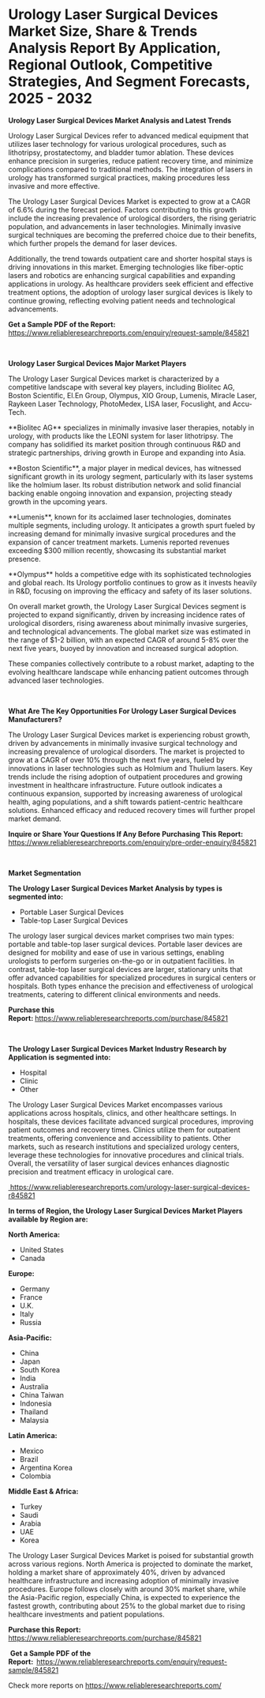 <p><h1>Urology Laser Surgical Devices Market Size, Share & Trends Analysis Report By Application, Regional Outlook, Competitive Strategies, And Segment Forecasts, 2025 - 2032</h1></p><p><strong>Urology Laser Surgical Devices Market Analysis and Latest Trends</strong></p>
<p><p>Urology Laser Surgical Devices refer to advanced medical equipment that utilizes laser technology for various urological procedures, such as lithotripsy, prostatectomy, and bladder tumor ablation. These devices enhance precision in surgeries, reduce patient recovery time, and minimize complications compared to traditional methods. The integration of lasers in urology has transformed surgical practices, making procedures less invasive and more effective.</p><p>The Urology Laser Surgical Devices Market is expected to grow at a CAGR of 6.6% during the forecast period. Factors contributing to this growth include the increasing prevalence of urological disorders, the rising geriatric population, and advancements in laser technologies. Minimally invasive surgical techniques are becoming the preferred choice due to their benefits, which further propels the demand for laser devices.</p><p>Additionally, the trend towards outpatient care and shorter hospital stays is driving innovations in this market. Emerging technologies like fiber-optic lasers and robotics are enhancing surgical capabilities and expanding applications in urology. As healthcare providers seek efficient and effective treatment options, the adoption of urology laser surgical devices is likely to continue growing, reflecting evolving patient needs and technological advancements.</p></p>
<p><strong>Get a Sample PDF of the Report:&nbsp;</strong> <a href="https://www.reliableresearchreports.com/enquiry/request-sample/845821?utm_campaign=2646&utm_medium=2&utm_source=Github&utm_content=ia&utm_term=04032025&utm_id=urology-laser-surgical-devices">https://www.reliableresearchreports.com/enquiry/request-sample/845821</a></p>
<p>&nbsp;</p>
<p><strong>Urology Laser Surgical Devices Major Market Players</strong></p>
<p><p>The Urology Laser Surgical Devices market is characterized by a competitive landscape with several key players, including Biolitec AG, Boston Scientific, El.En Group, Olympus, XIO Group, Lumenis, Miracle Laser, Raykeen Laser Technology, PhotoMedex, LISA laser, Focuslight, and Accu-Tech. </p><p>**Biolitec AG** specializes in minimally invasive laser therapies, notably in urology, with products like the LEONI system for laser lithotripsy. The company has solidified its market position through continuous R&D and strategic partnerships, driving growth in Europe and expanding into Asia.</p><p>**Boston Scientific**, a major player in medical devices, has witnessed significant growth in its urology segment, particularly with its laser systems like the holmium laser. Its robust distribution network and solid financial backing enable ongoing innovation and expansion, projecting steady growth in the upcoming years.</p><p>**Lumenis**, known for its acclaimed laser technologies, dominates multiple segments, including urology. It anticipates a growth spurt fueled by increasing demand for minimally invasive surgical procedures and the expansion of cancer treatment markets. Lumenis reported revenues exceeding $300 million recently, showcasing its substantial market presence.</p><p>**Olympus** holds a competitive edge with its sophisticated technologies and global reach. Its Urology portfolio continues to grow as it invests heavily in R&D, focusing on improving the efficacy and safety of its laser solutions.</p><p>On overall market growth, the Urology Laser Surgical Devices segment is projected to expand significantly, driven by increasing incidence rates of urological disorders, rising awareness about minimally invasive surgeries, and technological advancements. The global market size was estimated in the range of $1-2 billion, with an expected CAGR of around 5-8% over the next five years, buoyed by innovation and increased surgical adoption. </p><p>These companies collectively contribute to a robust market, adapting to the evolving healthcare landscape while enhancing patient outcomes through advanced laser technologies.</p></p>
<p>&nbsp;</p>
<p><strong>What Are The Key Opportunities For Urology Laser Surgical Devices Manufacturers?</strong></p>
<p><p>The Urology Laser Surgical Devices market is experiencing robust growth, driven by advancements in minimally invasive surgical technology and increasing prevalence of urological disorders. The market is projected to grow at a CAGR of over 10% through the next five years, fueled by innovations in laser technologies such as Holmium and Thulium lasers. Key trends include the rising adoption of outpatient procedures and growing investment in healthcare infrastructure. Future outlook indicates a continuous expansion, supported by increasing awareness of urological health, aging populations, and a shift towards patient-centric healthcare solutions. Enhanced efficacy and reduced recovery times will further propel market demand.</p></p>
<p><strong>Inquire or Share Your Questions If Any Before Purchasing This Report:</strong> <a href="https://www.reliableresearchreports.com/enquiry/pre-order-enquiry/845821?utm_campaign=2646&utm_medium=2&utm_source=Github&utm_content=ia&utm_term=04032025&utm_id=urology-laser-surgical-devices">https://www.reliableresearchreports.com/enquiry/pre-order-enquiry/845821</a></p>
<p>&nbsp;</p>
<p><strong>Market Segmentation</strong></p>
<p><strong>The Urology Laser Surgical Devices Market Analysis by types is segmented into:</strong></p>
<p><ul><li>Portable Laser Surgical Devices</li><li>Table-top Laser Surgical Devices</li></ul></p>
<p><p>The urology laser surgical devices market comprises two main types: portable and table-top laser surgical devices. Portable laser devices are designed for mobility and ease of use in various settings, enabling urologists to perform surgeries on-the-go or in outpatient facilities. In contrast, table-top laser surgical devices are larger, stationary units that offer advanced capabilities for specialized procedures in surgical centers or hospitals. Both types enhance the precision and effectiveness of urological treatments, catering to different clinical environments and needs.</p></p>
<p><strong>Purchase this Report:&nbsp;</strong><a href="https://www.reliableresearchreports.com/purchase/845821?utm_campaign=2646&utm_medium=2&utm_source=Github&utm_content=ia&utm_term=04032025&utm_id=urology-laser-surgical-devices">https://www.reliableresearchreports.com/purchase/845821</a></p>
<p>&nbsp;</p>
<p><strong>The Urology Laser Surgical Devices Market Industry Research by Application is segmented into:</strong></p>
<p><ul><li>Hospital</li><li>Clinic</li><li>Other</li></ul></p>
<p><p>The Urology Laser Surgical Devices Market encompasses various applications across hospitals, clinics, and other healthcare settings. In hospitals, these devices facilitate advanced surgical procedures, improving patient outcomes and recovery times. Clinics utilize them for outpatient treatments, offering convenience and accessibility to patients. Other markets, such as research institutions and specialized urology centers, leverage these technologies for innovative procedures and clinical trials. Overall, the versatility of laser surgical devices enhances diagnostic precision and treatment efficacy in urological care.</p></p>
<p><a href="https://www.reliableresearchreports.com/urology-laser-surgical-devices-r845821?utm_campaign=2646&utm_medium=2&utm_source=Github&utm_content=ia&utm_term=04032025&utm_id=urology-laser-surgical-devices">&nbsp;https://www.reliableresearchreports.com/urology-laser-surgical-devices-r845821</a></p>
<p><strong>In terms of Region, the Urology Laser Surgical Devices Market Players available by Region are:</strong></p>
<p>
    <p> <strong> North America: </strong>
        <ul>
            <li>United States</li>
            <li>Canada</li>
        </ul>
        </p> 
    <p> <strong> Europe: </strong>
        <ul>
            <li>Germany</li>
            <li>France</li>
            <li>U.K.</li>
            <li>Italy</li>
            <li>Russia</li>
        </ul>
        </p> 
    <p> <strong> Asia-Pacific: </strong>
        <ul>
            <li>China</li>
            <li>Japan</li>
            <li>South Korea</li>
            <li>India</li>
            <li>Australia</li>
            <li>China Taiwan</li>
            <li>Indonesia</li>
            <li>Thailand</li>
            <li>Malaysia</li>
        </ul>
        </p> 
    <p> <strong> Latin America: </strong>
        <ul>
            <li>Mexico</li>
            <li>Brazil</li>
            <li>Argentina Korea</li>
            <li>Colombia</li>
        </ul>
        </p> 
    <p> <strong> Middle East & Africa: </strong>
        <ul>
            <li>Turkey</li>
            <li>Saudi</li>
            <li>Arabia</li>
            <li>UAE</li>
            <li>Korea</li>
        </ul>
    </p>
    </p>
<p><p>The Urology Laser Surgical Devices Market is poised for substantial growth across various regions. North America is projected to dominate the market, holding a market share of approximately 40%, driven by advanced healthcare infrastructure and increasing adoption of minimally invasive procedures. Europe follows closely with around 30% market share, while the Asia-Pacific region, especially China, is expected to experience the fastest growth, contributing about 25% to the global market due to rising healthcare investments and patient populations.</p></p>
<p><strong>Purchase this Report: </strong><a href="https://www.reliableresearchreports.com/purchase/845821?utm_campaign=2646&utm_medium=2&utm_source=Github&utm_content=ia&utm_term=04032025&utm_id=urology-laser-surgical-devices">https://www.reliableresearchreports.com/purchase/845821</a></p>
<p>&nbsp;<strong>Get a Sample PDF of the Report:&nbsp;&nbsp;</strong><a href="https://www.reliableresearchreports.com/enquiry/request-sample/845821?utm_campaign=2646&utm_medium=2&utm_source=Github&utm_content=ia&utm_term=04032025&utm_id=urology-laser-surgical-devices">https://www.reliableresearchreports.com/enquiry/request-sample/845821</a></p>
<p><strong></strong></p>
<p>Check more reports on <a href="https://www.reliableresearchreports.com/?utm_campaign=2646&utm_medium=2&utm_source=Github&utm_content=ia&utm_term=04032025&utm_id=urology-laser-surgical-devices">https://www.reliableresearchreports.com/</a></p>